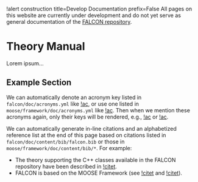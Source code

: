 !alert construction title=Develop Documentation prefix=False
All pages on this website are currently under development and do not yet serve as general documentation of the [FALCON repository](https://github.com/idaholab/falcon).

# Theory Manual

Lorem ipsum...

## Example Section

We can automatically denote an acronym key listed in `falcon/doc/acronyms.yml` like [!ac](THMC),
or use one listed in `moose/framework/doc/acronyms.yml` like [!ac](JFNK).
Then when we mention these acronyms again, only their keys will be rendered, e.g., [!ac](THMC) or [!ac](JFNK).

We can automatically generate in-line citations and an alphabetized reference list at the end of this page based on citations listed in `falcon/doc/content/bib/falcon.bib` or those in `moose/framework/doc/content/bib/*`. For example:

- The theory supporting the C++ classes available in the FALCON repository have been described in [!citet](xia2017).
- FALCON is based on the MOOSE Framework (see [!citet](gaston2014continuous) and [!citet](gaston2015physics)).
